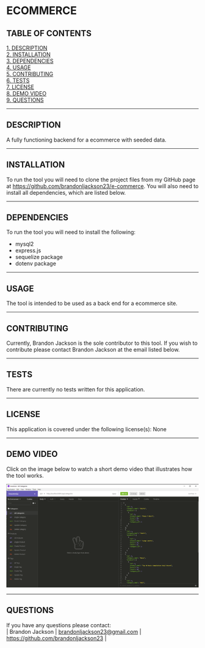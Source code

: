 # ECOMMERCE

## TABLE OF CONTENTS
[1. DESCRIPTION](#DESCRIPTION)    
[2. INSTALLATION](#INSTALLATION)  
[3. DEPENDENCIES](#DEPENDENCIES)    
[4. USAGE](#USAGE)  
[5. CONTRIBUTING](#CONTRIBUTING)  
[6. TESTS](#TESTS)  
[7. LICENSE](#LICENSE)  
[8. DEMO VIDEO](#DEMO-VIDEO)  
[9. QUESTIONS](#QUESTIONS)  

---

## DESCRIPTION
A fully functioning backend for a ecommerce with seeded data.

---

## INSTALLATION
To run the tool you will need to clone the project files from my GitHub page at https://github.com/brandonljackson23/e-commerce. You will also need to install all dependencies, which are listed below.

---

## DEPENDENCIES
To run the tool you will need to install the following:
* mysql2
* express.js
* sequelize package
* dotenv package

---

## USAGE
The tool is intended to be used as a back end for a ecommerce site.

---

## CONTRIBUTING
Currently, Brandon Jackson is the sole contributor to this tool.  If you wish to contribute please contact Brandon Jackson at the email listed below.

---

## TESTS
There are currently no tests written for this application.

---

## LICENSE
This application is covered under the following license(s): None

---

## DEMO VIDEO
Click on the image below to watch a short demo video that illustrates how the tool works.

[![Demo Video](./assets/images/e-commerce-thumbnail.PNG)](https://www.youtube.com/watch?v=w7vdZWk2PcU)

---

## QUESTIONS
If you have any questions please contact:  
|  Brandon Jackson  |  brandonljackson23@gmail.com  |  <https://github.com/brandonljackson23>  |
